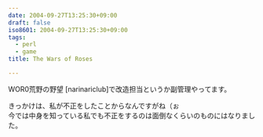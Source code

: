 ```yaml
---
date: 2004-09-27T13:25:30+09:00
draft: false
iso8601: 2004-09-27T13:25:30+09:00
tags:
  - perl
  - game
title: The Wars of Roses

---
```


WOR0荒野の野望 [narinariclub]で改造担当というか副管理やってます。

きっかけは、私が不正をしたことからなんですがね（ぉ  
今では中身を知っている私でも不正をするのは面倒なくらいのものにはなりました。
